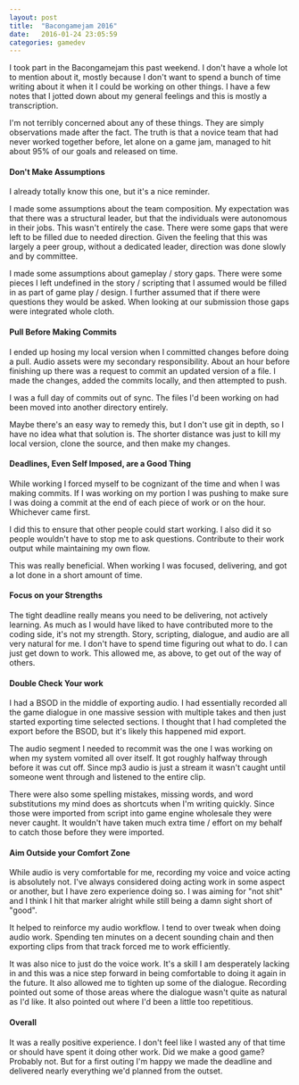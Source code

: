 ```yaml
---
layout: post
title:  "Bacongamejam 2016"
date:   2016-01-24 23:05:59
categories: gamedev  
---
```


I took part in the Bacongamejam this past weekend. I don't have a whole lot to mention about it, mostly because I don't want to spend a bunch of time writing about it when it I could be working on other things. I have a few notes that I jotted down about my general feelings and this is mostly a transcription.

I'm not terribly concerned about any of these things. They are simply observations made after the fact. The truth is that a novice team that had never worked together before, let alone on a game jam, managed to hit about 95% of our goals and released on time.

#### Don't Make Assumptions

I already totally know this one, but it's a nice reminder.

I made some assumptions about the team composition. My expectation was that there was a structural leader, but that the individuals were autonomous in their jobs. This wasn't entirely the case. There were some gaps that were left to be filled due to needed direction. Given the feeling that this was largely a peer group, without a dedicated leader, direction was done slowly and by committee.

I made some assumptions about gameplay / story gaps. There were some pieces I left undefined in the story / scripting that I assumed would be filled in as part of game play / design. I further assumed that if there were questions they would be asked. When looking at our submission those gaps were integrated whole cloth.

#### Pull Before Making Commits

I ended up hosing my local version when I committed changes before doing a pull. Audio assets were my secondary responsibility. About an hour before finishing up there was a request to commit an updated version of a file. I made the changes, added the commits locally, and then attempted to push.

I was a full day of commits out of sync. The files I'd been working on had been moved into another directory entirely.

Maybe there's an easy way to remedy this, but I don't use git in depth, so I have no idea what that solution is. The shorter distance was just to kill my local version, clone the source, and then make my changes.

#### Deadlines, Even Self Imposed, are a Good Thing

While working I forced myself to be cognizant of the time and when I was making commits. If I was working on my portion I was pushing to make sure I was doing a commit at the end of each piece of work or on the hour. Whichever came first.

I did this to ensure that other people could start working. I also did it so people wouldn't have to stop me to ask questions. Contribute to their work output while maintaining my own flow.

This was really beneficial. When working I was focused, delivering, and got a lot done in a short amount of time.

#### Focus on your Strengths

The tight deadline really means you need to be delivering, not actively learning. As much as I would have liked to have contributed more to the coding side, it's not my strength. Story, scripting, dialogue, and audio are all very natural for me. I don't have to spend time figuring out what to do. I can just get down to work. This allowed me, as above, to get out of the way of others.

#### Double Check Your work

I had a BSOD in the middle of exporting audio. I had essentially recorded all the game dialogue in one massive session with multiple takes and then just started exporting time selected sections. I thought that I had completed the export before the BSOD, but it's likely this happened mid export.

The audio segment I needed to recommit was the one I was working on when my system vomited all over itself. It got roughly halfway through before it was cut off. Since mp3 audio is just a stream it wasn't caught until someone went through and listened to the entire clip.

There were also some spelling mistakes, missing words, and word substitutions my mind does as shortcuts when I'm writing quickly. Since those were imported from script into game engine wholesale they were never caught. It wouldn't have taken much extra time / effort on my behalf to catch those before they were imported.

#### Aim Outside your Comfort Zone

While audio is very comfortable for me, recording my voice and voice acting is absolutely not. I've always considered doing acting work in some aspect or another, but I have zero experience doing so. I was aiming for "not shit" and I think I hit that marker alright while still being a damn sight short of "good".

It helped to reinforce my audio workflow. I tend to over tweak when doing audio work. Spending ten minutes on a decent sounding chain and then exporting clips from that track forced me to work efficiently.

It was also nice to just do the voice work. It's a skill I am desperately lacking in and this was a nice step forward in being comfortable to doing it again in the future. It also allowed me to tighten up some of the dialogue. Recording pointed out some of those areas where the dialogue wasn't quite as natural as I'd like. It also pointed out where I'd been a little too repetitious.

#### Overall

It was a really positive experience. I don't feel like I wasted any of that time or should have spent it doing other work. Did we make a good game? Probably not. But for a first outing I'm happy we made the deadline and delivered nearly everything we'd planned from the outset.
